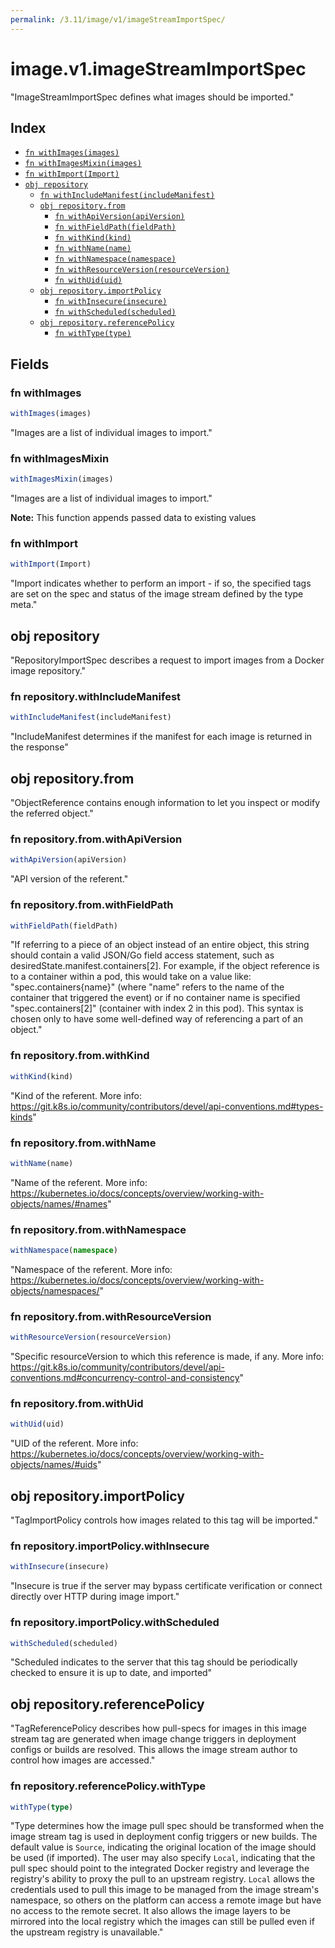 ```yaml
---
permalink: /3.11/image/v1/imageStreamImportSpec/
---
```


# image.v1.imageStreamImportSpec

"ImageStreamImportSpec defines what images should be imported."

## Index

* [`fn withImages(images)`](#fn-withimages)
* [`fn withImagesMixin(images)`](#fn-withimagesmixin)
* [`fn withImport(Import)`](#fn-withimport)
* [`obj repository`](#obj-repository)
  * [`fn withIncludeManifest(includeManifest)`](#fn-repositorywithincludemanifest)
  * [`obj repository.from`](#obj-repositoryfrom)
    * [`fn withApiVersion(apiVersion)`](#fn-repositoryfromwithapiversion)
    * [`fn withFieldPath(fieldPath)`](#fn-repositoryfromwithfieldpath)
    * [`fn withKind(kind)`](#fn-repositoryfromwithkind)
    * [`fn withName(name)`](#fn-repositoryfromwithname)
    * [`fn withNamespace(namespace)`](#fn-repositoryfromwithnamespace)
    * [`fn withResourceVersion(resourceVersion)`](#fn-repositoryfromwithresourceversion)
    * [`fn withUid(uid)`](#fn-repositoryfromwithuid)
  * [`obj repository.importPolicy`](#obj-repositoryimportpolicy)
    * [`fn withInsecure(insecure)`](#fn-repositoryimportpolicywithinsecure)
    * [`fn withScheduled(scheduled)`](#fn-repositoryimportpolicywithscheduled)
  * [`obj repository.referencePolicy`](#obj-repositoryreferencepolicy)
    * [`fn withType(type)`](#fn-repositoryreferencepolicywithtype)

## Fields

### fn withImages

```ts
withImages(images)
```

"Images are a list of individual images to import."

### fn withImagesMixin

```ts
withImagesMixin(images)
```

"Images are a list of individual images to import."

**Note:** This function appends passed data to existing values

### fn withImport

```ts
withImport(Import)
```

"Import indicates whether to perform an import - if so, the specified tags are set on the spec and status of the image stream defined by the type meta."

## obj repository

"RepositoryImportSpec describes a request to import images from a Docker image repository."

### fn repository.withIncludeManifest

```ts
withIncludeManifest(includeManifest)
```

"IncludeManifest determines if the manifest for each image is returned in the response"

## obj repository.from

"ObjectReference contains enough information to let you inspect or modify the referred object."

### fn repository.from.withApiVersion

```ts
withApiVersion(apiVersion)
```

"API version of the referent."

### fn repository.from.withFieldPath

```ts
withFieldPath(fieldPath)
```

"If referring to a piece of an object instead of an entire object, this string should contain a valid JSON/Go field access statement, such as desiredState.manifest.containers[2]. For example, if the object reference is to a container within a pod, this would take on a value like: \"spec.containers{name}\" (where \"name\" refers to the name of the container that triggered the event) or if no container name is specified \"spec.containers[2]\" (container with index 2 in this pod). This syntax is chosen only to have some well-defined way of referencing a part of an object."

### fn repository.from.withKind

```ts
withKind(kind)
```

"Kind of the referent. More info: https://git.k8s.io/community/contributors/devel/api-conventions.md#types-kinds"

### fn repository.from.withName

```ts
withName(name)
```

"Name of the referent. More info: https://kubernetes.io/docs/concepts/overview/working-with-objects/names/#names"

### fn repository.from.withNamespace

```ts
withNamespace(namespace)
```

"Namespace of the referent. More info: https://kubernetes.io/docs/concepts/overview/working-with-objects/namespaces/"

### fn repository.from.withResourceVersion

```ts
withResourceVersion(resourceVersion)
```

"Specific resourceVersion to which this reference is made, if any. More info: https://git.k8s.io/community/contributors/devel/api-conventions.md#concurrency-control-and-consistency"

### fn repository.from.withUid

```ts
withUid(uid)
```

"UID of the referent. More info: https://kubernetes.io/docs/concepts/overview/working-with-objects/names/#uids"

## obj repository.importPolicy

"TagImportPolicy controls how images related to this tag will be imported."

### fn repository.importPolicy.withInsecure

```ts
withInsecure(insecure)
```

"Insecure is true if the server may bypass certificate verification or connect directly over HTTP during image import."

### fn repository.importPolicy.withScheduled

```ts
withScheduled(scheduled)
```

"Scheduled indicates to the server that this tag should be periodically checked to ensure it is up to date, and imported"

## obj repository.referencePolicy

"TagReferencePolicy describes how pull-specs for images in this image stream tag are generated when image change triggers in deployment configs or builds are resolved. This allows the image stream author to control how images are accessed."

### fn repository.referencePolicy.withType

```ts
withType(type)
```

"Type determines how the image pull spec should be transformed when the image stream tag is used in deployment config triggers or new builds. The default value is `Source`, indicating the original location of the image should be used (if imported). The user may also specify `Local`, indicating that the pull spec should point to the integrated Docker registry and leverage the registry's ability to proxy the pull to an upstream registry. `Local` allows the credentials used to pull this image to be managed from the image stream's namespace, so others on the platform can access a remote image but have no access to the remote secret. It also allows the image layers to be mirrored into the local registry which the images can still be pulled even if the upstream registry is unavailable."